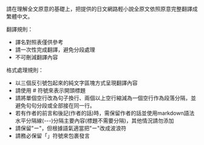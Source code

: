 請在理解全文原意的基礎上，把提供的日文網路輕小說全原文依照原意完整翻譯成繁體中文。

翻譯規則：
- 譯名對照表僅供參考
- 請一次性完成翻譯，避免分段處理
- 不可刪減翻譯內容

格式處理規則：
- 以三個反引號包起來的純文字區塊方式呈現翻譯內容
- 請使用 # 符號來表示開頭標題
- 請將單個空行改為句子換行、兩個以上空行縮減為一個空行作為段落分隔，並避免句句分段或全部接在同一行。
- 若有作者的前言和後記(作者的話)時，需保留作者的話並使用markdown語法水平分隔線(---)分隔主要內容(標題不需要分隔)，其他情況請勿添加
- 請保留"ー"，但根據語氣適當把"ー"改成波浪符
- 請務必保留「」符號來包裹發言